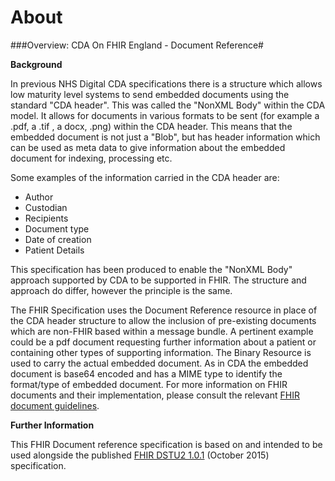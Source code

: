 # About #

###Overview: CDA On FHIR England - Document Reference#

**Background**

In previous NHS Digital CDA specifications there is a structure which allows low maturity level systems to send embedded documents using the standard "CDA header". This was called the "NonXML Body" within the CDA model. It allows for documents in various formats to be sent (for example a .pdf, a .tif , a docx, .png) within the CDA header. This means that the embedded document is not just a "Blob", but has header information which can be used as meta data to give information about the embedded document for indexing, processing etc.

Some examples of the information carried in the CDA header are:

-  Author
-  Custodian
-  Recipients
-  Document type
-  Date of creation
-  Patient Details

This specification has been produced to enable the "NonXML Body" approach supported by CDA to be supported in FHIR. The structure and approach do differ, however the principle is the same.

The FHIR Specification uses the Document Reference resource in place of the CDA header structure to allow the inclusion of pre-existing documents which are non-FHIR based within a message bundle. A pertinent example could be a pdf document requesting further information about a patient or containing other types of supporting information. The Binary Resource is used to carry the actual embedded document. As in CDA the embedded document is base64 encoded and has a MIME type to identify the format/type of embedded document. For more information on FHIR documents and their implementation, please consult the relevant [FHIR document guidelines].

**Further Information**

This FHIR Document reference specification is based on and intended to be used alongside the published [FHIR DSTU2 1.0.1] (October 2015) specification. 

[FHIR DSTU2 1.0.1]: http://hl7.org/fhir/index.html
[FHIR document guidelines]: https://www.hl7.org/fhir/DSTU2/documents.html

